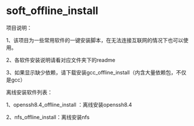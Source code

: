 # soft_offline_install
项目说明：

1、该项目为一些常用软件的一键安装脚本，在无法连接互联网的情况下也可以使用。

2、各软件安装说明请看对应文件夹下的readme

3、如果显示缺少依赖，请下载安装gcc_offline_install（内含大量依赖包，不仅是gcc）

离线安装软件列表：

1、openssh8.4_offline_install ：离线安装openssh8.4

2、nfs_offline_install：离线安装nfs

